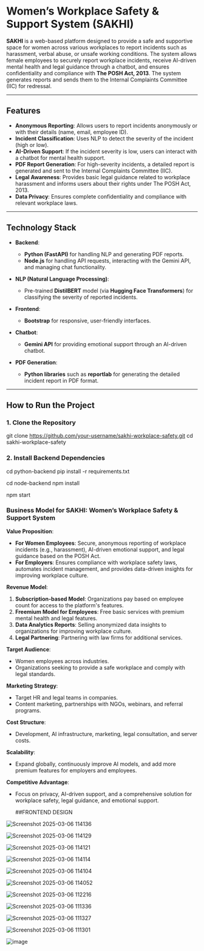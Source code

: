 # **Women’s Workplace Safety & Support System (SAKHI)**

**SAKHI** is a web-based platform designed to provide a safe and supportive space for women across various workplaces to report incidents such as harassment, verbal abuse, or unsafe working conditions. The system allows female employees to securely report workplace incidents, receive AI-driven mental health and legal guidance through a chatbot, and ensures confidentiality and compliance with **The POSH Act, 2013**. The system generates reports and sends them to the Internal Complaints Committee (IIC) for redressal.

---

## **Features**

- **Anonymous Reporting**: Allows users to report incidents anonymously or with their details (name, email, employee ID).
- **Incident Classification**: Uses NLP to detect the severity of the incident (high or low).
- **AI-Driven Support**: If the incident severity is low, users can interact with a chatbot for mental health support.
- **PDF Report Generation**: For high-severity incidents, a detailed report is generated and sent to the Internal Complaints Committee (IIC).
- **Legal Awareness**: Provides basic legal guidance related to workplace harassment and informs users about their rights under The POSH Act, 2013.
- **Data Privacy**: Ensures complete confidentiality and compliance with relevant workplace laws.

---

## **Technology Stack**

- **Backend**: 
  - **Python (FastAPI)** for handling NLP and generating PDF reports.
  - **Node.js** for handling API requests, interacting with the Gemini API, and managing chat functionality.
  
- **NLP (Natural Language Processing)**: 
  - Pre-trained **DistilBERT** model (via **Hugging Face Transformers**) for classifying the severity of reported incidents.

- **Frontend**: 
  - **Bootstrap** for responsive, user-friendly interfaces.
  
- **Chatbot**: 
  - **Gemini API** for providing emotional support through an AI-driven chatbot.

- **PDF Generation**: 
  - **Python libraries** such as **reportlab** for generating the detailed incident report in PDF format.

---

## **How to Run the Project**

### **1. Clone the Repository**
git clone https://github.com/your-username/sakhi-workplace-safety.git
cd sakhi-workplace-safety

### **2. Install Backend Dependencies**
cd python-backend
pip install -r requirements.txt

cd node-backend
npm install

npm start

### **Business Model for SAKHI: Women’s Workplace Safety & Support System**

**Value Proposition**:
- **For Women Employees**: Secure, anonymous reporting of workplace incidents (e.g., harassment), AI-driven emotional support, and legal guidance based on the POSH Act.
- **For Employers**: Ensures compliance with workplace safety laws, automates incident management, and provides data-driven insights for improving workplace culture.

**Revenue Model**:
1. **Subscription-based Model**: Organizations pay based on employee count for access to the platform's features.
2. **Freemium Model for Employees**: Free basic services with premium mental health and legal features.
3. **Data Analytics Reports**: Selling anonymized data insights to organizations for improving workplace culture.
4. **Legal Partnering**: Partnering with law firms for additional services.

**Target Audience**:
- Women employees across industries.
- Organizations seeking to provide a safe workplace and comply with legal standards.

**Marketing Strategy**:
- Target HR and legal teams in companies.
- Content marketing, partnerships with NGOs, webinars, and referral programs.

**Cost Structure**:
- Development, AI infrastructure, marketing, legal consultation, and server costs.

**Scalability**:
- Expand globally, continuously improve AI models, and add more premium features for employers and employees.

**Competitive Advantage**:
- Focus on privacy, AI-driven support, and a comprehensive solution for workplace safety, legal guidance, and emotional support.

  ##FRONTEND DESIGN

![Screenshot 2025-03-06 114136](https://github.com/user-attachments/assets/9e2791c0-9ab1-4d45-8dcd-1c2852cdbad6)

![Screenshot 2025-03-06 114129](https://github.com/user-attachments/assets/012528ba-7058-4690-81a2-244d9622cd71)

![Screenshot 2025-03-06 114121](https://github.com/user-attachments/assets/78276bc5-0f7a-4785-a2e3-ca580f302ae0)

![Screenshot 2025-03-06 114114](https://github.com/user-attachments/assets/71098be3-c05b-432a-92bd-0ed479614ca1)

![Screenshot 2025-03-06 114104](https://github.com/user-attachments/assets/edc0b671-e627-4570-a4b1-ee1b2de6faff)

![Screenshot 2025-03-06 114052](https://github.com/user-attachments/assets/4ae3aec5-53cc-4d26-b1d7-9db5447cb320)

![Screenshot 2025-03-06 112216](https://github.com/user-attachments/assets/2748099f-7037-4fcd-b3fe-227f8d9e0350)

![Screenshot 2025-03-06 111336](https://github.com/user-attachments/assets/f899f203-a89b-4b35-a038-aa7f4dd17a67)

![Screenshot 2025-03-06 111327](https://github.com/user-attachments/assets/e77e45ab-425b-4552-a0ce-a6aa21154944)

![Screenshot 2025-03-06 111301](https://github.com/user-attachments/assets/b01e1b78-4530-477f-a976-0c9f8bac76a7)

![image](https://github.com/user-attachments/assets/57b1b9fe-361c-49dd-8e98-51e49e2db4cc)


